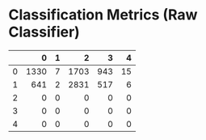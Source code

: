 # Classification Metrics (Raw Classifier)

|    |    0 |   1 |    2 |   3 |   4 |
|---:|-----:|----:|-----:|----:|----:|
|  0 | 1330 |   7 | 1703 | 943 |  15 |
|  1 |  641 |   2 | 2831 | 517 |   6 |
|  2 |    0 |   0 |    0 |   0 |   0 |
|  3 |    0 |   0 |    0 |   0 |   0 |
|  4 |    0 |   0 |    0 |   0 |   0 |

